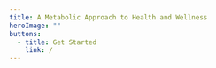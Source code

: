 ```yaml
---
title: A Metabolic Approach to Health and Wellness
heroImage: ""
buttons:
  - title: Get Started
    link: /
---
```

